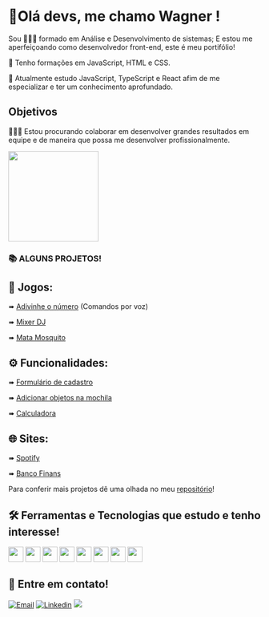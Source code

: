 # 👋Olá devs, me chamo Wagner !
Sou 👨🏻‍🎓 formado em Análise e Desenvolvimento de sistemas; E estou me aperfeiçoando como desenvolvedor front-end, este é meu portifólio!


🧠 Tenho formações em JavaScript, HTML e CSS.

🎯 Atualmente estudo JavaScript, TypeScript e React afim de me especializar e ter um conhecimento aprofundado.

## Objetivos

👨🏻‍💻 Estou procurando colaborar em desenvolver grandes resultados em equipe e de maneira que possa me desenvolver profissionalmente.


<div>
  <!--<img height="180em" src="https://github-readme-stats.vercel.app/api?username=WagProjects&show_icons=true&theme=tokyonight"/>-->
  <img height="180em" src="https://github-readme-stats.vercel.app/api/top-langs/?username=WagProjects&layout=compact&theme=tokyonight"/>
</div>

### 📚 ALGUNS PROJETOS!
## 🎲 Jogos:

➠ [Adivinhe o número](https://wagprojects.github.io/numero-secreto/) (Comandos por voz)

➠ [Mixer DJ](https://wagprojects.github.io/Mixer/)

➠ [Mata Mosquito](https://wagprojects.github.io/game-mata-mosquito/index.html)

## ⚙ Funcionalidades:

➠ [Formulário de cadastro](https://wagprojects.github.io/Projeto-FormulriodeCadastro/)

➠ [Adicionar objetos na mochila](https://wagprojects.github.io/Projeto-Mochila/)

➠ [Calculadora](https://wagprojects.github.io/calculadora/)

## 🌐 Sites:

➠ [Spotify](https://wagprojects.github.io/Projeto-Spotify/) 

➠ [Banco Finans](https://wagprojects.github.io/ProjetoFinans/)


Para conferir mais projetos dê uma olhada no meu [repositório](https://github.com/WagProjects?tab=repositories)!

## 🛠 Ferramentas e Tecnologias que estudo e tenho interesse!
<div>
  <img width="30px" src="https://cdn.jsdelivr.net/gh/devicons/devicon/icons/javascript/javascript-original.svg" />
  <img width="30px" src="https://cdn.jsdelivr.net/gh/devicons/devicon/icons/typescript/typescript-original.svg" />
  <img width="30px" src="https://cdn.jsdelivr.net/gh/devicons/devicon/icons/html5/html5-original.svg" />
  <img width="30px" src="https://cdn.jsdelivr.net/gh/devicons/devicon/icons/css3/css3-original.svg" />
  <img width="30px" src="https://cdn.jsdelivr.net/gh/devicons/devicon/icons/react/react-original-wordmark.svg" />
  <img width="30px" src="https://cdn.jsdelivr.net/gh/devicons/devicon/icons/git/git-original.svg" />
  <img width="30px" src="https://cdn.jsdelivr.net/gh/devicons/devicon/icons/php/php-original.svg" />
  <img width="30px" src="https://cdn.jsdelivr.net/gh/devicons/devicon/icons/python/python-original.svg" />

</div>


## 📩 Entre em contato!

[![Email](https://img.shields.io/badge/Gmail-D14836?style=for-the-badge&logo=gmail&logoColor=white)](mailto:wagneros@gmail.com)
[![Linkedin](https://img.shields.io/badge/LinkedIn-0077B5?style=for-the-badge&logo=linkedin&logoColor=white)](https://www.linkedin.com/in/wagner-oliveira-b3959a170/)
[![](https://img.shields.io/badge/website-000000?style=for-the-badge&logo=About.me&logoColor=white)]()
